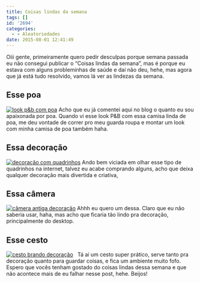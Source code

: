 ```yaml
---
title: Coisas lindas da semana
tags: []
id: '2694'
categories:
  - - Aleatoriedades
date: 2015-08-01 12:41:49
---
```


Oiii gente, primeiramente quero pedir desculpas porque semana passada eu não consegui publicar o “Coisas lindas da semana”, mas é porque eu estava com alguns probleminhas de saúde e daí não deu, hehe, mas agora que já está tudo resolvido, vamos lá ver as lindezas da semana.

## Esse poa

[![look p&b com poa](http://natalia.blog.br/wp-content/uploads/2015/08/look-pb-com-poa-683x1024.jpg)](http://natalia.blog.br/wp-content/uploads/2015/08/look-pb-com-poa.jpg) Acho que eu já comentei aqui no blog o quanto eu sou apaixonada por poa. Quando vi esse look P&B com essa camisa linda de poa, me deu vontade de correr pro meu guarda roupa e montar um look com minha camisa de poa também haha.

## Essa decoração

[![decoração com quadrinhos ](http://natalia.blog.br/wp-content/uploads/2015/08/quadrinhos.png)](http://natalia.blog.br/wp-content/uploads/2015/08/quadrinhos.png) Ando bem viciada em olhar esse tipo de quadrinhos na internet, talvez eu acabe comprando alguns, acho que deixa qualquer decoração mais divertida e criativa,

## Essa câmera

[![câmera antiga decoração ](http://natalia.blog.br/wp-content/uploads/2015/08/b820f9156d3756bf31cc3f4585afa815-683x1024.jpg)](http://natalia.blog.br/wp-content/uploads/2015/08/b820f9156d3756bf31cc3f4585afa815.jpg) Ahhh eu quero um dessa. Claro que eu não saberia usar, haha, mas acho que ficaria tão lindo pra decoração, principalmente do desktop.

## Esse cesto

[![cesto brando decoração ](http://natalia.blog.br/wp-content/uploads/2015/08/7b3d86ba13a45df3578495626d14814d.jpg)](http://natalia.blog.br/wp-content/uploads/2015/08/7b3d86ba13a45df3578495626d14814d.jpg)   Tá aí um cesto super prático, serve tanto pra decoração quanto para guardar coisas, e fica um ambiente muito fofo. Espero que vocês tenham gostado do coisas lindas dessa semana e que não acontece mais de eu falhar nesse post, hehe. Beijos!
